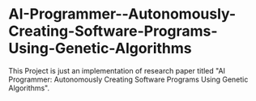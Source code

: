 # AI-Programmer--Autonomously-Creating-Software-Programs-Using-Genetic-Algorithms
This Project is just an implementation of research paper titled "AI Programmer: Autonomously Creating Software Programs Using Genetic Algorithms".
